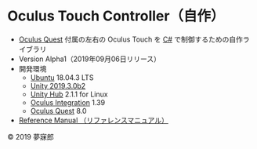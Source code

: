 # Oculus Touch Controller（自作）

* [Oculus Quest](https://www.oculus.com/quest/?locale=ja_JP) 付属の左右の Oculus Touch を [C#](https://unity3d.com/jp/learning-c-sharp-in-unity-for-beginners?gq=C%23) で制御するための自作ライブラリ
* Version Alpha1（2019年09月06日リリース）
* 開発環境
    * [Ubuntu](https://www.ubuntulinux.jp/) 18.04.3 LTS
    * [Unity 2019.3.0b2](https://unity3d.com/jp/unity/beta/2019.3)
    * [Unity Hub](https://forum.unity.com/threads/unity-hub-v2-0-0-release.677485/) 2.1.1 for Linux
    * [Oculus Integration](https://assetstore.unity.com/packages/tools/integration/oculus-integration-82022) 1.39
    * [Oculus Quest](https://www.oculus.com/quest/?locale=ja_JP) 8.0
* [Reference Manual （リファレンスマニュアル）](https://github.com/mubirou/Unity3D/blob/master/oculustouch/doc/reference.md)

© 2019 夢寐郎